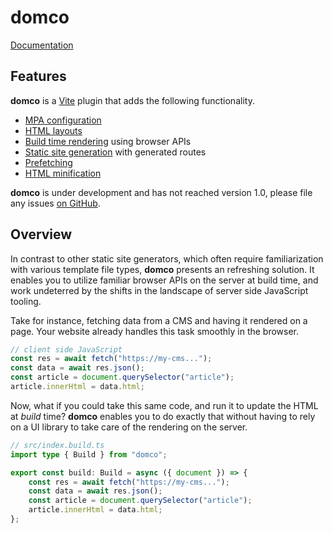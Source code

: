 # domco

[Documentation](https://domco.robino.dev/docs/learn)

## Features

**domco** is a [Vite](https://vitejs.dev) plugin that adds the following functionality.

-   [MPA configuration](https://domco.robino.dev/docs/learn#html)
-   [HTML layouts](https://domco.robino.dev/docs/learn#layout)
-   [Build time rendering](https://domco.robino.dev/docs/learn#build) using browser APIs
-   [Static site generation](https://domco.robino.dev/docs/learn#dynamic-routes) with generated routes
-   [Prefetching](https://domco.robino.dev/docs/modules#prefetch)
-   [HTML minification](https://domco.robino.dev/docs/learn#html-minification)

**domco** is under development and has not reached version 1.0, please file any issues [on GitHub](https://github.com/rossrobino/domco/issues).

## Overview

In contrast to other static site generators, which often require familiarization with various template file types, **domco** presents an refreshing solution. It enables you to utilize familiar browser APIs on the server at build time, and work undeterred by the shifts in the landscape of server side JavaScript tooling.

Take for instance, fetching data from a CMS and having it rendered on a page. Your website already handles this task smoothly in the browser.

```js
// client side JavaScript
const res = await fetch("https://my-cms...");
const data = await res.json();
const article = document.querySelector("article");
article.innerHtml = data.html;
```

Now, what if you could take this same code, and run it to update the HTML at _build_ time? **domco** enables you to do exactly that without having to rely on a UI library to take care of the rendering on the server.

```ts
// src/index.build.ts
import type { Build } from "domco";

export const build: Build = async ({ document }) => {
	const res = await fetch("https://my-cms...");
	const data = await res.json();
	const article = document.querySelector("article");
	article.innerHtml = data.html;
};
```
